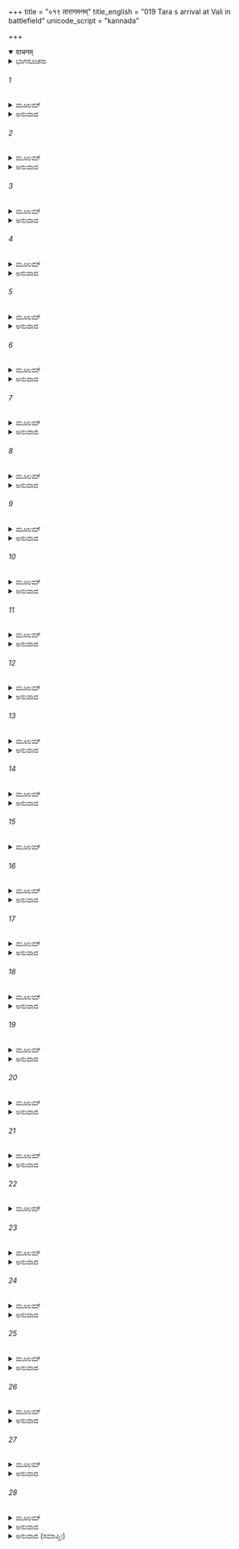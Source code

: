 +++
title = "०१९ तारागमनम्"
title_english = "019 Tara s arrival at Vali in battlefield"
unicode_script = "kannada"

+++
<details open><summary>वाचनम्</summary>

<div class="audioEmbed"  caption="श्रीराम-हरिसीताराममूर्ति-घनपाठिभ्यां वचनम्" src="https://archive.org/download/Ramayana-recitation-Sriram-harisItArAmamUrti-Ghanapaati-v2/Kanda_4/Kanda_4_KSK-019-Tharaya_Aagamanam.mp3"></div>
</details>



<details><summary>ಭಾಗಸೂಚನಾ</summary>

ಅಂಗದ ಸಹಿತ ತಾರೆಯು ಓಡುತ್ತಿರುವ ವಾನರರಲ್ಲಿ ಮಾತುಕತೆಯಾಡಿ, ವಾಲಿಯ ಬಳಿಗೆ ಬಂದು ಪ್ರಲಾಪಿಸಿದುದು
</details>

###### 1


<details><summary>ಮೂಲಮ್</summary>

ಸ ವಾನರಮಹಾರಾಜಃ ಶಯಾನಃ ಶರಪೀಡಿತಃ ।  
ಪ್ರತ್ಯುಕ್ತೋ ಹೇತುಮದ್ವಾಕ್ಯೈರ್ನೋತ್ತರಂ ಪ್ರತ್ಯಪದ್ಯತ ॥
</details>

<details><summary>ಅನುವಾದ</summary>

ವಾನರ ರಾಜನಾದ ವಾಲಿಯು ಬಾಣದಿಂದ ಪೀಡಿತನಾಗಿ ಭೂಮಿಯಲ್ಲಿ ಬಿದ್ದಿದ್ದನು. ಶ್ರೀರಾಮನ ಯುಕ್ತಿ-ಯುಕ್ತ ಮಾತಿನಿಂದ ತನ್ನ ಮಾತಿಗೆ ಉತ್ತರ ಪಡೆದು ಮತ್ತೆ ಬೇರೆ ಯಾವ ಮಾತು ತೋಚಲಿಲ್ಲ.॥1॥
</details>

###### 2


<details><summary>ಮೂಲಮ್</summary>

ಅಶ್ಮಭಿಃ ಪರಿಭಿನ್ನಾಂಗಃ ಪಾದಪೈರಾಹತೋ ಭೃಶಮ್ ।  
ರಾಮಬಾಣೇನ ಚಾಕ್ರಾಂತೋ ಜೀವಿತಾಂತೇ ಮುಮೋಹ ಸಃ ॥
</details>

<details><summary>ಅನುವಾದ</summary>

ಕಲ್ಲುಬಂಡೆಗಳ ಏಟಿನಿಂದ ಅವನ ಶರೀರವೆಲ್ಲ ಛಿನ್ನಭಿನ್ನವಾಗಿತ್ತು. ಮರಗಳ ಆಘಾತದಿಂದಲೂ ಬಹಳ ಗಾಯಗೊಂಡಿದ್ದನು. ಶ್ರೀರಾಮನ ಬಾಣದಿಂದ ಆಕ್ರಾಂತನಾಗಿ ಅಂತ್ಯ ಕಾಲಕ್ಕೆ ತಲುಪಿದ್ದನು. ಆಗ ಅವನು ಮೂರ್ಛಿತನಾದನು.॥2॥
</details>

###### 3


<details><summary>ಮೂಲಮ್</summary>

ತಂ ಭಾರ್ಯಾ ಬಾಣಮೋಕ್ಷೇಣ ರಾಮದತ್ತೇನ ಸಂಯುಗೇ ।  
ಹತಂ ಪ್ಲವಗ ಶಾರ್ದೂಲಂ ತಾರಾ ಶುಶ್ರಾವವಾಲಿನಮ್ ॥
</details>

<details><summary>ಅನುವಾದ</summary>

ಯುದ್ಧರಂಗದಲ್ಲಿ ವಾನರಶ್ರೇಷ್ಠ ವಾಲಿಯು ಶ್ರೀರಾಮನು ಬಿಟ್ಟ ಬಾಣದಿಂದ ಸತ್ತುಹೋದನು ಎಂದು ಅವನ ಪತ್ನೀ ತಾರೆಯು ಕೇಳಿದಳು.॥3॥
</details>

###### 4


<details><summary>ಮೂಲಮ್</summary>

ಸಾ ಸಪುತ್ರಾಪ್ರಿಯಂ ಶ್ರುತ್ವಾ ವಧಂ ಭರ್ತುಃ ಸುದಾರುಣಮ್ ।  
ನಿಷ್ಪಪಾತ ಭೃಶಂ ತಸ್ಮಾದುದ್ವಿಗ್ನಾ ಗಿರಿಕಂದರಾತ್ ॥
</details>

<details><summary>ಅನುವಾದ</summary>

ತನ್ನ ಸ್ವಾಮಿಯ ವಧೆಯ ಅತ್ಯಂತ ಭಯಂಕರ ಮತ್ತು ಅಪ್ರಿಯ ಸಮಾಚಾರ ಕೇಳಿ ಅವಳು ಬಹಳ ಉದ್ವಿಗ್ನಳಾಗಿ ತನ್ನ ಮಗ ಅಂಗದನನ್ನು ಜೊತೆಗೆ ಕರೆದುಕೊಂಡು ಆ ಪರ್ವತದ ಕಂದಕಗಳಿಂದ ಹೊರಗೆ ಬಂದಳು.॥4॥
</details>

###### 5


<details><summary>ಮೂಲಮ್</summary>

ಯೇ ತ್ವಂಗದಪರೀವಾರಾ ವಾನರಾ ಹಿ ಮಹಾಬಲಃ ।  
ತೇ ಸಕಾರ್ಮುಕಮಾಲೋಕ್ಯ ರಾಮಂ ತ್ರಸ್ತಾಃ ಪ್ರದುದ್ರುವುಃ ॥
</details>

<details><summary>ಅನುವಾದ</summary>

ಅಂಗದನ ಸುತ್ತಲೂ ಅವನನ್ನು ರಕ್ಷಿಸುತ್ತಿರುವ ಮಹಾಬಲಿ ವಾನರರು ಧನುಸ್ಸನ್ನು ಹಿಡಿದು ನಿಂತಿರುವ ಶ್ರೀರಾಮನನ್ನು ನೋಡಿ ಭಯಗೊಂಡು ಓಡಿಹೋದರು.॥5॥
</details>

###### 6


<details><summary>ಮೂಲಮ್</summary>

ಸಾ ದದರ್ಶ ತತಸಸ್ತಾನ್ ಹರೀನಾಪತತೋ ದ್ರುತಮ್ ।  
ಯೂಥಾದೇವ ಪರಿಭ್ರಷ್ಟಾನ್ ಮೃಗಾನ್ನಿಹತಯೂಥಪಾನ್ ॥
</details>

<details><summary>ಅನುವಾದ</summary>

ವೇಗವಾಗಿ ಓಡುತ್ತಾ ಬರುತ್ತಿದ್ದ ಆ ಭಯಗೊಂಡ ವಾನರರನ್ನು ತಾರೆಯು ನೋಡಿದಳು. ಯೂಥಪತಿಯು ಸತ್ತುಹೋದಾಗ ಯೂಥಭ್ರಷ್ಟ ಮೃಗಗಳಂತೆ ಅವರು ಕಂಡುಬರುತ್ತಿದ್ದರು.॥6॥
</details>

###### 7


<details><summary>ಮೂಲಮ್</summary>

ತಾನುವಾಚ ಸಮಾಸಾದ್ಯ ದುಃಖಿತಾನ್ ದುಃಖಿತಾ ಸತೀ ।  
ರಾಮವಿತ್ರಾಸಿತಾನ್  ಸರ್ವಾನನುಬದ್ಧಾನಿವೇಷುಭಿಃ ॥
</details>

<details><summary>ಅನುವಾದ</summary>

ಆ ವಾನರರು ಶ್ರೀರಾಮನ ಬಾಣಗಳು ತಮ್ಮ ಹಿಂದೆಯೇ ಬರುತ್ತಿರುವಂತೆ ಹೆದರಿದ್ದರು. ಆ ದುಃಖಿತ ವಾನರರ ಬಳಿಗೆ ಹೋಗಿ ಸತೀಸಾಧ್ವೀ ಇನ್ನು ಹೆಚ್ಚು ದುಃಖಿತಳಾಗಿ ಅವರಲ್ಲಿ ಕೇಳಿದಳು.॥7॥
</details>

###### 8


<details><summary>ಮೂಲಮ್</summary>

ವಾನರಾ ರಾಜಸಿಂಹಸ್ಯ ಯಸ್ಯ ಯೂಯಂ ಪುರಃಸರಾಃ ।  
ತಂ ವಿಹಾಯ ಸುವಿತ್ರಸ್ತಾಃ ಕಸ್ಮಾದ್ದ್ರವತ ದುರ್ಗತಾಃ ॥
</details>

<details><summary>ಅನುವಾದ</summary>

ವಾನರರಿರಾ! ನೀವಾದರೋ ಆ ರಾಜಸಿಂಹ ವಾಲಿಯ ಮುಂದೆ-ಮುಂದೆ ನಡೆಯುವವರು. ಈಗ ಅವರನ್ನು ಬಿಟ್ಟು ಅತ್ಯಂತ ಭಯಗೊಂಡು ದುರ್ಗತಿಯಲ್ಲಿ ಬಿದ್ದು ಏಕೆ ಓಡಿಹೋಗುತ್ತಿರುವಿರಿ.॥8॥
</details>

###### 9


<details><summary>ಮೂಲಮ್</summary>

ರಾಜ್ಯಹೇತೋಃ ಸ ಚೇದ್ ಭ್ರಾತಾ ಭ್ರಾತ್ರಾ ಕ್ರೂರೇಣ ಪಾತಿತಃ ।  
ರಾಮೇಣ ಪ್ರಹಿತೈರ್ದೂರಾನ್ಮಾರ್ಗಣೈರ್ದೂರಪಾತಿಭಿಃ ॥
</details>

<details><summary>ಅನುವಾದ</summary>

ರಾಜ್ಯದ ಲೋಭದಿಂದ ಆ ಕ್ರೂರ ಸುಗ್ರೀವನು ಶ್ರೀರಾಮನನ್ನು ಪ್ರೇರೇಪಿಸಿ, ಅವನು ದೂರದಿಂದ ಬಿಟ್ಟ, ದೂರದವರೆಗೆ ಹೋಗುವ ಬಾಣಗಳಿಂದ ತನ್ನ ಅಣ್ಣನನ್ನು ಕೊಲ್ಲಿಸಿದರೆ ನೀವು ಏಕೆ ಓಡಿಹೋಗುತ್ತಿರುವಿರಿ.॥9॥
</details>

###### 10


<details><summary>ಮೂಲಮ್</summary>

ಕಪಿಪತ್ನ್ಯಾ ವಚಃ ಶ್ರುತ್ವಾ ಕಪಯಃ ಕಾಮರೂಪಿಣಃ ।  
ಪ್ರಾಪ್ತಕಾಲಮವಿಶ್ಲ್ಲಿಷ್ಟಮೂಚುರ್ವಚನಮಂಗನಾಮ್ ॥
</details>

<details><summary>ಅನುವಾದ</summary>

ವಾಲಿ ಪತ್ನಿಯ ಆ ಮಾತನ್ನು ಕೇಳಿ ಕಾಮರೂಪಿಗಳಾದ ಆ ವಾನರರು ಕಲ್ಯಾಣಮಯಿ ತಾರಾದೇವಿಯನ್ನು ಸಂಬೋಧಿಸುತ್ತಾ ಸರ್ವಸಮ್ಮತ ಶಬ್ದಗಳಿಂದ ಹೀಗೆ ಸಮಯೋಚಿತವಾದ ಮಾತನ್ನು ಹೇಳಿದರು.॥10॥
</details>

###### 11


<details><summary>ಮೂಲಮ್</summary>

ಜೀವಪುತ್ರೇ ನಿವರ್ತಸ್ವ ಪುತ್ರಂ ರಕ್ಷಸ್ವ ಚಾಂಗದಮ್ ।  
ಅಂತಕೋ ರಾಮರೂಪೇಣ ಹತ್ವಾ ನಯತಿ ವಾಲಿನಮ್ ॥
</details>

<details><summary>ಅನುವಾದ</summary>

ದೇವಿ! ಇನ್ನು ನಿನ್ನ ಪುತ್ರ ಜೀವಂತನಾಗಿದ್ದಾನೆ. ನೀನು ಮರಳಿ ಹೋಗಿ ಪುತ್ರನಾದ ಅಂಗದನನ್ನು ರಕ್ಷಿಸು. ಶ್ರೀರಾಮನ ರೂಪವನ್ನು ಧರಿಸಿ ಸಾಕ್ಷಾತ್ ಯಮರಾಜನೇ ಬಂದಿರುವನು. ಅವನು ವಾಲಿಯನ್ನು ಕೊಂದು ತನ್ನೊಂದಿಗೆ ಕೊಂಡು ಹೋಗುತ್ತಿದ್ದಾನೆ.॥11॥
</details>

###### 12


<details><summary>ಮೂಲಮ್</summary>

ಕ್ಷಿಪ್ತಾನ್ ವೃಕ್ಷಾನ್ಸಮಾವಿಧ್ಯ ವಿಪುಲಾಶ್ವ ತಥಾ ಶಿಲಾಃ ।  
ವಾಲೀ ವಜ್ರಸಮೈರ್ಬಾಣೈರ್ವಜ್ರೇಣೆವ ನಿಪಾತಿತಃ ॥
</details>

<details><summary>ಅನುವಾದ</summary>

ವಾಲಿಯು ಎಸೆದಿರುವ ವೃಕ್ಷಗಳನ್ನು, ದೊಡ್ಡ-ದೊಡ್ಡ ಬಂಡೆಗಳನ್ನು ತನ್ನ ವಜ್ರದಂತಹ ಬಾಣಗಳಿಂದ ಪುಡಿ-ಪುಡಿಯಾಗಿಸಿ, ವಜ್ರಧಾರೀ ಇಂದ್ರನು ತನ್ನ ವಜ್ರದಿಂದ ಮಹಾಪರ್ವತವನ್ನು ಧರಾಶಾಯಿಯಾಗಿರುವಂತೆ ಶ್ರೀರಾಮನು ವಾಲಿಯನ್ನು ಕೊಂದುಹಾಕಿದನು.॥12॥
</details>

###### 13


<details><summary>ಮೂಲಮ್</summary>

ಅಭಿಭೂತಮಿದಂ ಸರ್ವಂ ವಿದ್ರುತಂ ವಾನರಂ ಬಲಮ್ ।  
ತಸ್ಮಿನ್ ಪ್ಲವಗಶಾರ್ದೂಲೇ ಹತೇ ಶಕ್ರಸಮಪ್ರಭೇ ॥
</details>

<details><summary>ಅನುವಾದ</summary>

ಇಂದ್ರನಂತಹ ತೇಜಸ್ವೀ ವಾನರ ಶ್ರೇಷ್ಠ ವಾಲಿಯು ಸತ್ತುಹೋದಾಗ ಈ ವಾನರ ಸೇನೆಯಲ್ಲಿ ಶ್ರೀರಾಮನಿಂದ ಸೋತುಹೋದಂತೆ ಕಾಲಿಗೆ ಬುದ್ಧಿಹೇಳುತ್ತಿದ್ದಾರೆ.॥13॥
</details>

###### 14


<details><summary>ಮೂಲಮ್</summary>

ರಕ್ಷ್ಯತಾಂ ನಗರೀ ಶೂರೈರಂಗದಶ್ಚಾಭಿಷಿಚ್ಯತಾಮ್ ।  
ಪದಸ್ಥಂ ವಾಲಿನಃ ಪುತ್ರಂ ಭಜಿಷ್ಯಂತಿ ಪ್ಲವಂಗಮಾಃ ॥
</details>

<details><summary>ಅನುವಾದ</summary>

ನೀನು ಶೂರವೀರರಿಂದ ಈ ನಗರವನ್ನು ರಕ್ಷಿಸು. ಅಂಗದ ಕುಮಾರನಿಗೆ ಕಿಷ್ಕಿಂಧೆಯ ಪಟ್ಟಕಟ್ಟು. ರಾಜಸಿಂಹಾಸನದಲ್ಲಿ ಕುಳಿತಿರುವ ವಾಲಿಕುಮಾರ ಅಂಗದನನ್ನು ಎಲ್ಲ ವಾನರರು ಸೇವೆ ಮಾಡುವರು.॥14॥
</details>

###### 15


<details><summary>ಮೂಲಮ್</summary>

ಅಥವಾರುಚಿತಂ ಸ್ಥಾನಮಿಹ ತೇ ರುಚಿರಾನನೇ ।  
ಆವಿಶಂತಿ ಚ ದುರ್ಗಾಣಿ ಕ್ಷಿಪ್ರಮದ್ಯೈವ ವಾನರಾಃ ॥
</details>

###### 16


<details><summary>ಮೂಲಮ್</summary>

ಅಭಾರ್ಯಾಃ ಸಹಭಾರ್ಯಾಶ್ಚ ಸಂತ್ಯತ್ರ ವನಚಾರಿಣಃ ।  
ಲುಬ್ಧೇಭ್ಯೋ ವಿಪ್ರಲಬ್ದೇಭ್ಯಸ್ತೇಭ್ಯೋ ನಃ ಸುಮಹದ್ಭಯಮ್ ॥
</details>

<details><summary>ಅನುವಾದ</summary>

ಅಥವಾ ಸುಮುಖಿಯೇ! ಈಗ ಈ ನಗರದಲ್ಲಿ ನೀನು ಇರುವುದು ನಮಗೆ ಒಳ್ಳೆಯದೆನಿಸುವುದಿಲ್ಲ; ಏಕೆಂದರೆ ಕಿಷ್ಕಿಂಧೆಯ ದುರ್ಗಮ ಸ್ಥಾನಗಳಲ್ಲಿ ಈಗ ಸುಗ್ರೀವ ಪಕ್ಷದ ವಾನರರು ಶೀಘ್ರವಾಗಿ ಪ್ರವೇಶಿಸುವರು. ಇಲ್ಲಿ ಬಹಳಷ್ಟು ಭಾರೀ ವಾನರರು ಇದ್ದಾರೆ, ಅವರಲ್ಲಿ ಕೆಲವರು ತಮ್ಮ ಪತ್ನಿಯರೊಂದಿಗೆ ಇದ್ದರೆ, ಕೆಲವರು ಪತ್ನಿಯರಿಂದ ಅಗಲಿದವರು. ಅವರಿಗೆ ರಾಜ್ಯದ ಕುರಿತು ಲೋಭ ಉಂಟಾಗಿದೆ. ಅವರು ಮೊದಲು ನಮ್ಮಿಂದಾಗಿ ರಾಜ್ಯಸುಖದಿಂದ ವಂಚಿತರಾಗಿದ್ದರು. ಆದ್ದರಿಂದ ಈಗ ಅವರೆಲ್ಲರಿಂದ ನಮಗೆ ಮಹಾಭಯ ಪ್ರಾಪ್ತವಾಗಬಲ್ಲದು.॥15-16॥
</details>

###### 17


<details><summary>ಮೂಲಮ್</summary>

ಅಲ್ಪಾಂತರಗತಾನಾಂ ತು ಶ್ರುತ್ವಾ ವಚನಮಂಗನಾ ।  
ಆತ್ಮನಃ ಪ್ರತಿರೂಪಂ ಸಾ ಬಭಾಷೇ ಚಾರುಹಾಸಿನೀ ॥
</details>

<details><summary>ಅನುವಾದ</summary>

ಈಗ ಸ್ವಲ್ಪ ದೂರ ಬಂದ ಆ ವಾನರರ ಮಾತನ್ನು ಕೇಳಿ ಚಾರುಹಾಸಿನಿ ಕಲ್ಯಾಣೀ ತಾರೆಯು ಅವರಿಗೆ ಯೋಗ್ಯವಾಗಿ ಹೀಗೆ ಉತ್ತರಿಸಿದಳು.॥17॥
</details>

###### 18


<details><summary>ಮೂಲಮ್</summary>

ಪುತ್ರೇಣ ಮಮ ಕಿಂ ಕಾರ್ಯಂ ರಾಜ್ಯೇನಾಪಿ ಕಿಮಾತ್ಮನಾ ।  
ಕಪಿಸಿಂಹೇ ಮಹಾಭಾಗೇ ತಸ್ಮಿನ್ಭರ್ತರಿ ನಶ್ಯತಿ ॥
</details>

<details><summary>ಅನುವಾದ</summary>

ವಾನರರೇ! ಮಹಾಭಾಗರಾದ ಕಪಿಸಿಂಹ ನನ್ನ ಪತಿದೇವರೇ ನಷ್ಟರಾಗಿರುವಾಗ ನನಗೆ ಪುತ್ರನಿಂದ, ರಾಜ್ಯದಿಂದ ಹಾಗೂ ಈ ಜೀವನದಿಂದ ಏನು ಪ್ರಯೋಜನವಿದೆ.॥18॥
</details>

###### 19


<details><summary>ಮೂಲಮ್</summary>

ಪಾದಮೂಲಂ ಗಮಿಷ್ಯಾಮಿ ತಸ್ಯೈವಾಹಂ ಮಹಾತ್ಮನಃ ।  
ಯೋಽಸೌ ರಾಮಪ್ರಯುಕ್ತೇನ ಶರೇಣ ವಿನಿಪಾತಿತಃ ॥
</details>

<details><summary>ಅನುವಾದ</summary>

ನಾನಾದರೋ ಶ್ರೀರಾಮನು ಬಿಟ್ಟ ಬಾಣದಿಂದ ಸತ್ತುಹೋದ ಮಹಾತ್ಮಾವಾಲಿಯ ಚರಣಗಳ ಬಳಿಗೆ ಹೋಗುವೆನು.॥19॥
</details>

###### 20


<details><summary>ಮೂಲಮ್</summary>

ಏವಮುಕ್ತ್ವಾ ಪ್ರದುದ್ರಾವ ರುದತೀ ಶೋಕಮೂರ್ಛಿತಾ ।  
ಶಿರಶ್ಚೋರಶ್ಚ ಬಾಹುಭ್ಯಾಂ ದುಃಖೇನ ಸಮಭಿಘ್ನತೀ ॥
</details>

<details><summary>ಅನುವಾದ</summary>

ಹೀಗೆ ಹೇಳಿ ಶೋಕದಿಂದ ವ್ಯಾಕುಲಳಾದ ತಾರೆಯು ಅಳುತ್ತಾ, ಎರಡೂ ಕೈಗಳಿಂದ ದುಃಖಪೂರ್ವಕವಾಗಿ ತಲೆಯನ್ನು ಎದೆಯನ್ನು ಬಡಿದುಕೊಳ್ಳುತ್ತಾ ಜೋರಾಗಿ ಓಡಿದಳು.॥20॥
</details>

###### 21


<details><summary>ಮೂಲಮ್</summary>

ಸಾ ವ್ರಜಂತಿ ದದರ್ಶಾಥ ಪತಿಂ ನಿಪತಿತಂ ಭುವಿ ।  
ಹಂತಾರಂ ದಾನವೇಂದ್ರಾಣಾಂ ಸಮರೇಷ್ವನಿವರ್ತಿನಾಮ್ ॥
</details>

<details><summary>ಅನುವಾದ</summary>

ಮುಂದಕ್ಕೆ ಹೋಗಿ ಯುದ್ಧದಲ್ಲಿ ಎಂದೂ ಬೆನ್ನು ತೋರದಿರುವ, ದಾನವರಾಜರನ್ನು ವಧಿಸಲು ಸಮರ್ಥನಾದ, ತನ್ನ ಪತಿ ವಾನರರಾಜ ವಾಲಿಯು ಭೂಮಿಯಲ್ಲಿ ಬಿದ್ದಿರುವುದನ್ನು ತಾರೆಯು ನೋಡಿದಳು.॥21॥
</details>

###### 22


<details><summary>ಮೂಲಮ್</summary>

ಕ್ಷೇಪ್ತಾರಂ ಪರ್ವತೇಂದ್ರಾಣಾಂ ವಜ್ರಾಣಾಮಿವ ವಾಸವಮ್ ।  
ಮಹಾವಾತಸಮಾವಿಷ್ಟಂ ಮಹಾಮೇಘೌಘ ನಿಃಸ್ವನಮ್ ॥
</details>

###### 23


<details><summary>ಮೂಲಮ್</summary>

ಶಕ್ರತುಲ್ಯಪರಾಕ್ರಾಂತಂ ವೃಷ್ಟ್ವೇವೋಪರತಂ ಘನಮ್ ।  
ನರ್ದಂತಂ ನರ್ದತಾಂ ಭೀಮಂ ಶೂರಂ ಶೂರೇಣ ಪಾತಿತಮ್ ।  
ಶಾರ್ದೂಲೇನಾಮಿಷಸ್ಯಾರ್ಥೇ ಮೃಗರಾಜಮಿವಾಹತಮ್ ॥
</details>

<details><summary>ಅನುವಾದ</summary>

ವಜ್ರಪ್ರಯೋಗಿಸುವ ಇಂದ್ರನಂತೆ ರಣರಂಗದಲ್ಲಿ ದೊಡ್ಡ-ದೊಡ್ಡ ಪರ್ವತಗಳನ್ನು ಎತ್ತಿ ಎಸೆಯುತ್ತಿದ್ದ, ಯಾರ ವೇಗವು ಪ್ರಚಂಡ ಚಂಡಮಾರುತದಂತೆ ಇತ್ತೋ, ಯಾರ ಸಿಂಹನಾದವು ಮಹಾಮೇಘ ಗಂಭೀರ ಗರ್ಜನೆಯನ್ನು ತಿರಸ್ಕರಿಸುತ್ತಿತ್ತೋ, ಇಂದ್ರನಂತೆ ಪರಾಕ್ರಮಿಯಾಗಿದ್ದನೋ, ಅವನೇ ಈಗ ಮಳೆಗರೆದು ತಣ್ಣಗಾದ ಮೋಡಗಳಂತೆ ನಿಶ್ಚೇಷ್ಟಿತನಾಗಿರುವನು. ತನ್ನ ಗರ್ಜನೆಯಿಂದ ಗರ್ಜಿಸುತ್ತಿದ್ದ ವೀರರ ಮನಸ್ಸಿನಲ್ಲಿ ಭಯವನ್ನುಂಟುಮಾಡುತ್ತಿದ್ದನೋ, ಆ ಶೂರ ವಾಲಿಯು ಒಬ್ಬ ವೀರನಿಂದ ಹತನಾಗಿ ಬಿದ್ದಿರುವನು. ಮಾಂಸಕ್ಕಾಗಿ ಒಂದು ಸಿಂಹವು ಇನ್ನೊಂದು ಸಿಂಹವನ್ನು ಕೊಂದುಹಾಕುವಂತೆ ರಾಜ್ಯಕ್ಕಾಗಿ ತನ್ನ ತಮ್ಮನ ಮೂಲಕವೇ ಇವರ ವಧೆ ಮಾಡಲಾಯಿತು.॥22-23॥
</details>

###### 24


<details><summary>ಮೂಲಮ್</summary>

ಅರ್ಚಿತಂ ಸರ್ವಲೋಕಸ್ಯ ಸಪತಾಕಂ ಸವೇದಿಕಮ್ ।  
ನಾಗಹೇತೋಃ ಸುಪರ್ಣೇನ ಚೈತ್ಯಮುನ್ಮಥಿತಂ ಯಥಾ ॥
</details>

<details><summary>ಅನುವಾದ</summary>

ಯಾರು ಎಲ್ಲ ಜನರಿಂದ ಪೂಜಿತನಾಗಿದ್ದು, ಎಲ್ಲಿ ಧ್ವಜ ಹಾರಾಡುತ್ತಿತ್ತೋ ಹಾಗೂ ಯಾರ ಬಳಿ ದೇವತೆಯ ವೇದಿ ಶೋಭಿಸುತ್ತಿದೆಯೋ, ಆ ಚೈತ್ಯ ವೃಕ್ಷ ಅಥವಾ ದೇವಾಲಯದಲ್ಲಿ ಅಡಗಿದ್ದ ನಾಗನನ್ನು ಗರುಡನು ನಷ್ಟ-ಭ್ರಷ್ಟವಾಗಿಸಿದ ಸ್ಥಿತಿಯಂತಹ ದುರವಸ್ಥೆ ವಾಲಿಯದಾಗಿದೆ. (ಇದೆಲ್ಲವನ್ನು ತಾರೆಯು ನೋಡಿದಳು).॥24॥
</details>

###### 25


<details><summary>ಮೂಲಮ್</summary>

ಅವಷ್ಟಭ್ಯಾವತಿಷ್ಠಂತಂ ದದರ್ಶ ಧನುರೂರ್ಜಿತಮ್ ।  
ರಾಮಂ ರಾಮಾನುಜಂ ಚೈವ ಭರ್ತುಶ್ಚೈವ ತಥಾನುಜಮ್ ॥
</details>

<details><summary>ಅನುವಾದ</summary>

ಮುಂದಕ್ಕೆ ಹೋಗಿ, ತನ್ನ ತೇಜಸ್ವೀ ಧನುಷ್ಯವನ್ನು ನೆಲಕ್ಕೆ ಊರಿಕೊಂಡು ಅದರ ಆಸರೆಯಿಂದ ಶ್ರೀರಾಮನು ನಿಂತಿರುವನು. ಜೊತೆಗೆ ತಮ್ಮ ಲಕ್ಷ್ಮಣನೂ ಇದ್ದಾನೆ ಹಾಗೂ ಅಲ್ಲಿಯೇ ಇದ್ದ ಸುಗ್ರೀವನನ್ನೂ ನೋಡಿದಳು.॥25॥
</details>

###### 26


<details><summary>ಮೂಲಮ್</summary>

ತಾನತೀತ್ಯ ಸಮಾಸಾದ್ಯ ಭರ್ತಾರಂ ನಿಹತಂ ರಣೇ ।  
ಸಮೀಕ್ಷ್ಯ ವ್ಯಥಿತಾ ಭೂಮೌ ಸಂಭ್ರಾಂತಾ ನಿಪಪಾತ ಹ ॥
</details>

<details><summary>ಅನುವಾದ</summary>

ಅವರೆಲ್ಲರನ್ನು ದಾಟಿ ಅವಳು ರಣಭೂಮಿಯಲ್ಲಿ ಗಾಯಗೊಂಡು ಬಿದ್ದಿರುವ ತನ್ನ ಪತಿಯ ಬಳಿಗೆ ಬಂದಳು. ಅವನನ್ನು ನೋಡಿ ಆಕೆಯು ಮನಸ್ಸಿನಲ್ಲಿ ಬಹಳ ವ್ಯಥಿತಳಾಗಿ ಅತ್ಯಂತ ವ್ಯಾಕುಲಳಾಗಿ ನೆಲದಲ್ಲಿ ಬಿದ್ದುಬಿಟ್ಟಳು.॥26॥
</details>

###### 27


<details><summary>ಮೂಲಮ್</summary>

ಸುಪ್ತ್ವೇವ ಪುನರುತ್ಥಾಯ ಆರ್ಯಪುತ್ರೇತಿ ವಾದಿನೀ ।  
ರುರೋದ ಸಾ ಪತಿಂ ದೃಷ್ಟ್ವಾ ಸಂವೀತಂ ಮೃತ್ಯುದಾಮಭಿಃ ॥
</details>

<details><summary>ಅನುವಾದ</summary>

ಮತ್ತೆ ಆಕೆಯು ನಿದ್ದೆಯಿಂದ ಎದ್ದಿರುವಂತೆ ಅಯ್ಯೋ ಆರ್ಯಪುತ್ರನೇ! ಎಂದು ಹೇಳುತ್ತಾ ಮೃತ್ಯುಪಾಶದಿಂದ ಬಂಧಿತನಾದ ಪತಿಯ ಕಡೆಗೆ ನೋಡುತ್ತಾ ಅಳತೊಡಗಿದಳು.॥27॥
</details>

###### 28


<details><summary>ಮೂಲಮ್</summary>

ತಾಮವೇಕ್ಷ್ಯ ತು ಸುಗ್ರೀವಃ ಕ್ರೋಶಂತೀಂ ಕುರರೀಮಿವ ।  
ವಿಷಾದಮಗಮತ್ ಕಷ್ಟಂ ದೃಷ್ಟ್ವಾ ಚಾಂಗದಮಾಗತಮ್ ॥
</details>

<details><summary>ಅನುವಾದ</summary>

ಆಗ ಕುಕರ ಪಕ್ಷಿಯಂತೆ ಕರುಣಾಕ್ರಂದನ ಮಾಡುತ್ತಿರುವ ತಾರೆ ಹಾಗೂ ಆಕೆಯೊಂದಿಗೆ ಬಂದ ಅಂಗದನನ್ನು ನೋಡಿ ಸುಗ್ರೀವನಿಗೆ ಬಹಳ ದುಃಖವಾಯಿತು. ಅವನು ವಿಷಾದದಲ್ಲಿ ಮುಳುಗಿದನು.॥28॥
</details>

<details><summary>ಅನುವಾದ (ಸಮಾಪ್ತಿಃ)</summary>

ಶ್ರೀ ವಾಲ್ಮೀಕಿವಿರಚಿತ ಆರ್ಷರಾಮಾಯಣ ಆದಿಕಾವ್ಯದ ಕಿಷ್ಕಿಂಧಾಕಾಂಡದ ಹತ್ತೊಂಭತ್ತನೆಯ ಸರ್ಗ ಸಂಪೂರ್ಣವಾಯಿತು. ॥19॥
</details>
